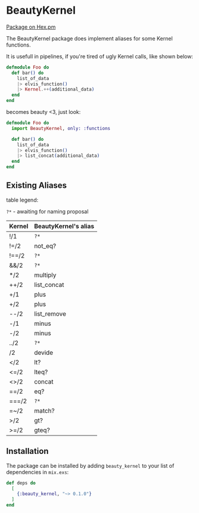 # BeautyKernel

[Package on Hex.pm](https://hex.pm/packages/beauty_kernel/0.1.0)

The BeautyKernel package does implement aliases for some Kernel functions.

It is usefull in pipelines, if you're tired of ugly Kernel calls, like shown below:

```elixir
defmodule Foo do
  def bar() do
    list_of_data
    |> elvis_function()
    |> Kernel.++(additional_data)
  end
end
```

becomes beauty <3, just look:

```elixir
defmodule Foo do
  import BeautyKernel, only: :functions

  def bar() do
    list_of_data
    |> elvis_function()
    |> list_concat(additional_data)
  end
end
```

## Existing Aliases

table legend:

`?*` - awaiting for naming proposal


Kernel | BeautyKernel's alias
-------| -------------------
!/1    | `?* `
!=/2   | not_eq? 
!==/2  | `?* `
&&/2   | `?*   `
*/2    | multiply 
++/2   | list_concat
+/1    | plus 
+/2    | plus 
--/2   | list_remove   
-/1    | minus
-/2    | minus
../2   | `?*`
/2     | devide 
</2    | lt?
<=/2   | lteq?   
<>/2   | concat
==/2   | eq?
===/2  | `?*`
=~/2   | match?
\>/2    | gt?
\>=/2   | gteq?


## Installation

The package can be installed
by adding `beauty_kernel` to your list of dependencies in `mix.exs`:

```elixir
def deps do
  [
    {:beauty_kernel, "~> 0.1.0"}
  ]
end
```
